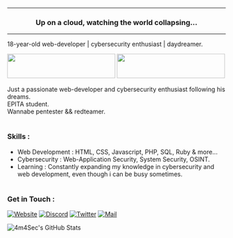 <!-- Header -->
---

### <p align="center"> Up on a cloud, watching the world collapsing... </p>

---

18-year-old web-developer | cybersecurity enthusiast | daydreamer.

<!-- Badge -->
<a href="https://tryhackme.com/p/dawnl3ss"><img src="https://tryhackme-badges.s3.amazonaws.com/dawnl3ss.png" width="249" height="56"></a>
<a href="https://app.hackthebox.com/profile/1321357"><img src="https://github.com/dawnl3ss/dawnl3ss/blob/main/hackthebox.png" width="249" height="56"></a>

<!-- Introduction -->
Just a passionate web-developer and cybersecurity enthusiast following his dreams.  
EPITA student.  
Wannabe pentester && redteamer.

<!-- Skills -->
# <h3> Skills : </h3>
- Web Development : HTML, CSS, Javascript, PHP, SQL, Ruby & more...  
- Cybersecurity : Web-Application Security, System Security, OSINT.  
- Learning : Constantly expanding my knowledge in cybersecurity and web development, even though i can be busy sometimes.

<!-- Contact Me -->
# <h3> Get in Touch : </a>
[![Website](https://img.shields.io/badge/-Webiste-000?style=for-the-badge&logo=webpack&logoColor=9fef00&color=343c41)](https://dawnl3ss.me/)
[![Discord](https://img.shields.io/badge/-Discord-000?style=for-the-badge&logo=discord&logoColor=9fef00&color=343c41)](https://discordapp.com/users/358529816145821696)
[![Twitter](https://img.shields.io/badge/-Twitter-000?style=for-the-badge&logo=twitter&logoColor=9fef00&color=343c41)](https://twitter.com/_dawnl3ss)
[![Mail](https://img.shields.io/badge/-Mail%20Me-000?style=for-the-badge&logo=gmail&logoColor=9fef00&color=343c41)](mailto:dawnl3ss@gmail.com)

<!-- GitHub Stats -->
![4m4Sec's GitHub Stats](https://github-readme-stats.vercel.app/api?username=dawnl3ss&show_icons=true&count_private=true&theme=dark)
